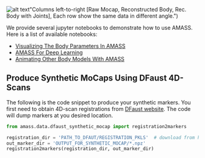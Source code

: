 ![alt text](../support_data/github_data/teaser.gif)"Columns left-to-right 
[Raw Mocap, Reconstructed Body, Rec. Body with Joints], Each row show the same data in different angle.")

We provide several jupyter notebooks to demonstrate how to use AMASS. 
Here is a list of available notebooks:

- [Visualizing The Body Parameters In AMASS](01-AMASS_Visualization.ipynb)
- [AMASS For Deep Learning](02-AMASS_DNN.ipynb)
- [Animating Other Body Models With AMASS](03-AMASS_Visualization_Advanced.ipynb)

## Produce Synthetic MoCaps Using DFaust 4D-Scans
The following is the code snippet to produce your synthetic markers.
You first need to obtain 4D-scan registrations from [DFaust website](http://dfaust.is.tue.mpg.de/downloads).
The code will dump markers at you desired location.

```python
from amass.data.dfaust_synthetic_mocap import registration2markers

registration_dir = 'PATH_TO_DFAUT/REGISTRATION_PKLS'  # download from http://dfaust.is.tue.mpg.de
out_marker_dir = 'OUTPUT_FOR_SYNTHETIC_MOCAP/*.npz'
registration2markers(registration_dir, out_marker_dir)
```